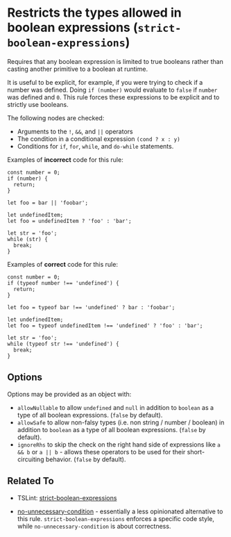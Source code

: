 Restricts the types allowed in boolean expressions (`strict-boolean-expressions`)
=================================================================================

Requires that any boolean expression is limited to true booleans rather than casting another primitive to a boolean at runtime.

It is useful to be explicit, for example, if you were trying to check if a number was defined. Doing `if (number)` would evaluate to `false` if `number` was defined and `0`. This rule forces these expressions to be explicit and to strictly use booleans.

The following nodes are checked:

-   Arguments to the `!`, `&&`, and `||` operators
-   The condition in a conditional expression `(cond ? x : y)`
-   Conditions for `if`, `for`, `while`, and `do-while` statements.

Examples of **incorrect** code for this rule:

    const number = 0;
    if (number) {
      return;
    }

    let foo = bar || 'foobar';

    let undefinedItem;
    let foo = undefinedItem ? 'foo' : 'bar';

    let str = 'foo';
    while (str) {
      break;
    }

Examples of **correct** code for this rule:

    const number = 0;
    if (typeof number !== 'undefined') {
      return;
    }

    let foo = typeof bar !== 'undefined' ? bar : 'foobar';

    let undefinedItem;
    let foo = typeof undefinedItem !== 'undefined' ? 'foo' : 'bar';

    let str = 'foo';
    while (typeof str !== 'undefined') {
      break;
    }

Options
-------

Options may be provided as an object with:

-   `allowNullable` to allow `undefined` and `null` in addition to `boolean` as a type of all boolean expressions. (`false` by default).
-   `allowSafe` to allow non-falsy types (i.e. non string / number / boolean) in addition to `boolean` as a type of all boolean expressions. (`false` by default).
-   `ignoreRhs` to skip the check on the right hand side of expressions like `a && b` or `a || b` - allows these operators to be used for their short-circuiting behavior. (`false` by default).

Related To
----------

-   TSLint: [strict-boolean-expressions](https://palantir.github.io/tslint/rules/strict-boolean-expressions)

-   [no-unnecessary-condition](./no-unnecessary-condition.md) - essentially a less opinionated alternative to this rule. `strict-boolean-expressions` enforces a specific code style, while `no-unnecessary-condition` is about correctness.
